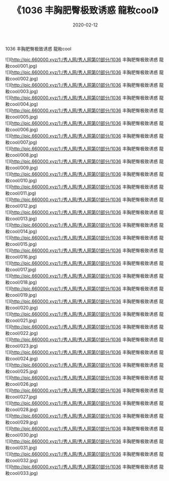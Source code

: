 ﻿---
layout: post
title:  《1036 丰胸肥臀极致诱惑 龍籹cool》
date:   2020-02-12
img: http://pic.660000.xyz/1:/秀人网/秀人网第01部分/1036 丰胸肥臀极致诱惑 龍籹cool/000.jpg
categories: [美女, 清纯, 唯美]
---

1036 丰胸肥臀极致诱惑 龍籹cool

  ![](http://pic.660000.xyz/1:/秀人网/秀人网第01部分/1036 丰胸肥臀极致诱惑 龍籹cool/001.jpg) <br> ![](http://pic.660000.xyz/1:/秀人网/秀人网第01部分/1036 丰胸肥臀极致诱惑 龍籹cool/002.jpg) <br> ![](http://pic.660000.xyz/1:/秀人网/秀人网第01部分/1036 丰胸肥臀极致诱惑 龍籹cool/003.jpg) <br> ![](http://pic.660000.xyz/1:/秀人网/秀人网第01部分/1036 丰胸肥臀极致诱惑 龍籹cool/004.jpg) <br> ![](http://pic.660000.xyz/1:/秀人网/秀人网第01部分/1036 丰胸肥臀极致诱惑 龍籹cool/005.jpg) <br> ![](http://pic.660000.xyz/1:/秀人网/秀人网第01部分/1036 丰胸肥臀极致诱惑 龍籹cool/006.jpg) <br> ![](http://pic.660000.xyz/1:/秀人网/秀人网第01部分/1036 丰胸肥臀极致诱惑 龍籹cool/007.jpg) <br> ![](http://pic.660000.xyz/1:/秀人网/秀人网第01部分/1036 丰胸肥臀极致诱惑 龍籹cool/008.jpg) <br> ![](http://pic.660000.xyz/1:/秀人网/秀人网第01部分/1036 丰胸肥臀极致诱惑 龍籹cool/009.jpg) <br> ![](http://pic.660000.xyz/1:/秀人网/秀人网第01部分/1036 丰胸肥臀极致诱惑 龍籹cool/010.jpg) <br> ![](http://pic.660000.xyz/1:/秀人网/秀人网第01部分/1036 丰胸肥臀极致诱惑 龍籹cool/011.jpg) <br> ![](http://pic.660000.xyz/1:/秀人网/秀人网第01部分/1036 丰胸肥臀极致诱惑 龍籹cool/012.jpg) <br> ![](http://pic.660000.xyz/1:/秀人网/秀人网第01部分/1036 丰胸肥臀极致诱惑 龍籹cool/013.jpg) <br> ![](http://pic.660000.xyz/1:/秀人网/秀人网第01部分/1036 丰胸肥臀极致诱惑 龍籹cool/014.jpg) <br> ![](http://pic.660000.xyz/1:/秀人网/秀人网第01部分/1036 丰胸肥臀极致诱惑 龍籹cool/015.jpg) <br> ![](http://pic.660000.xyz/1:/秀人网/秀人网第01部分/1036 丰胸肥臀极致诱惑 龍籹cool/016.jpg) <br> ![](http://pic.660000.xyz/1:/秀人网/秀人网第01部分/1036 丰胸肥臀极致诱惑 龍籹cool/017.jpg) <br> ![](http://pic.660000.xyz/1:/秀人网/秀人网第01部分/1036 丰胸肥臀极致诱惑 龍籹cool/018.jpg) <br> ![](http://pic.660000.xyz/1:/秀人网/秀人网第01部分/1036 丰胸肥臀极致诱惑 龍籹cool/019.jpg) <br> ![](http://pic.660000.xyz/1:/秀人网/秀人网第01部分/1036 丰胸肥臀极致诱惑 龍籹cool/020.jpg) <br> ![](http://pic.660000.xyz/1:/秀人网/秀人网第01部分/1036 丰胸肥臀极致诱惑 龍籹cool/021.jpg) <br> ![](http://pic.660000.xyz/1:/秀人网/秀人网第01部分/1036 丰胸肥臀极致诱惑 龍籹cool/022.jpg) <br> ![](http://pic.660000.xyz/1:/秀人网/秀人网第01部分/1036 丰胸肥臀极致诱惑 龍籹cool/023.jpg) <br> ![](http://pic.660000.xyz/1:/秀人网/秀人网第01部分/1036 丰胸肥臀极致诱惑 龍籹cool/024.jpg) <br> ![](http://pic.660000.xyz/1:/秀人网/秀人网第01部分/1036 丰胸肥臀极致诱惑 龍籹cool/025.jpg) <br> ![](http://pic.660000.xyz/1:/秀人网/秀人网第01部分/1036 丰胸肥臀极致诱惑 龍籹cool/026.jpg) <br> ![](http://pic.660000.xyz/1:/秀人网/秀人网第01部分/1036 丰胸肥臀极致诱惑 龍籹cool/027.jpg) <br> ![](http://pic.660000.xyz/1:/秀人网/秀人网第01部分/1036 丰胸肥臀极致诱惑 龍籹cool/028.jpg) <br> ![](http://pic.660000.xyz/1:/秀人网/秀人网第01部分/1036 丰胸肥臀极致诱惑 龍籹cool/029.jpg) <br> ![](http://pic.660000.xyz/1:/秀人网/秀人网第01部分/1036 丰胸肥臀极致诱惑 龍籹cool/030.jpg) <br> ![](http://pic.660000.xyz/1:/秀人网/秀人网第01部分/1036 丰胸肥臀极致诱惑 龍籹cool/031.jpg) <br> ![](http://pic.660000.xyz/1:/秀人网/秀人网第01部分/1036 丰胸肥臀极致诱惑 龍籹cool/032.jpg) <br> ![](http://pic.660000.xyz/1:/秀人网/秀人网第01部分/1036 丰胸肥臀极致诱惑 龍籹cool/033.jpg) <br>